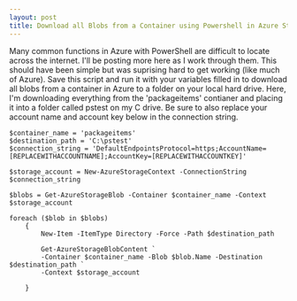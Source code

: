 ```yaml
---
layout: post
title: Download all Blobs from a Container using Powershell in Azure Storage
---
```


Many common functions in Azure with PowerShell are difficult to locate across the internet. I'll be posting more here as I work through them.  This should have been simple but was suprising hard to get working (like much of Azure).  Save this script and run it with your variables filled in to download all blobs from a container in Azure to a folder on your local hard drive.  Here, I'm downloading everything from the 'packageitems' contianer and placing it into a folder called pstest on my C drive.  Be sure to also replace your account name and account key below in the connection string.

	$container_name = 'packageitems'
	$destination_path = 'C:\pstest'
	$connection_string = 'DefaultEndpointsProtocol=https;AccountName=[REPLACEWITHACCOUNTNAME];AccountKey=[REPLACEWITHACCOUNTKEY]'

	$storage_account = New-AzureStorageContext -ConnectionString $connection_string

	$blobs = Get-AzureStorageBlob -Container $container_name -Context $storage_account

	foreach ($blob in $blobs)
	    {
			New-Item -ItemType Directory -Force -Path $destination_path
	  
	        Get-AzureStorageBlobContent `
	        -Container $container_name -Blob $blob.Name -Destination $destination_path `
			-Context $storage_account
	      
	    }
